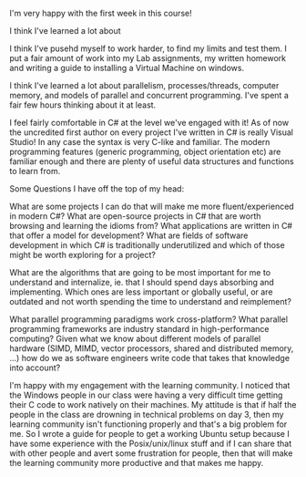 I'm very happy with the first week in this course!

I think I've learned a lot about

I think I've pusehd myself to work harder, to find my limits and test them. I put a fair amount of work into my Lab assignments, my written homework and writing a guide to installing a Virtual Machine on windows. 

I think I've learned a lot about parallelism, processes/threads, computer memory, and models of parallel and concurrent programming. I've spent a fair few hours thinking about it at least.

I feel fairly comfortable in C# at the level we've engaged with it! As of now the uncredited first author on every project I've written in C# is really Visual Studio! In any case the syntax is very C-like and familiar. The modern programming features (generic programming, object orientation etc) are familiar enough and there are plenty of useful data structures and functions to learn from.

 

Some Questions I have off the top of my head:

 

What are some projects I can do that will make me more fluent/experienced in modern C#? What are open-source projects in C# that are worth browsing and learning the idioms from? What applications are written in C# that offer a model for development? What are fields of software development in which C# is traditionally underutilized and which of those might be worth exploring for a project?

 

What are the algorithms that are going to be most important for me to understand and internalize, ie. that I should spend days absorbing and implementing. Which ones are less important or globally useful, or are outdated and not worth spending the time to understand and reimplement?

 

What parallel programming paradigms work cross-platform? What parallel programming frameworks are industry standard in high-performance computing? Given what we know about different models of parallel hardware (SIMD, MIMD, vector processors, shared and distributed memory, ...)  how do we as software engineers write code that takes that knowledge into account? 

 

I'm happy with my engagement with the learning community. I noticed that the Windows people in our class were having a very difficult time getting their C code to work natively on their machines. My attitude is that if half the people in the class are drowning in technical problems on day 3, then my learning community isn't functioning properly and that's a big problem for me. So I wrote a guide for people to get a working Ubuntu setup because I have some experience with the Posix/unix/linux stuff and if I can share that with other people and avert some frustration for people, then that will make the learning community more productive and that makes me happy.
